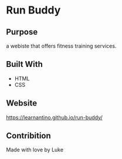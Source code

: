 
# Run Buddy



## Purpose 
a webiste that offers fitness training services.

## Built With
* HTML
* CSS
## Website
https://learnantino.github.io/run-buddy/


## Contribition
Made with love by Luke